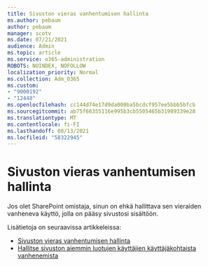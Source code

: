 ```yaml
---
title: Sivuston vieras vanhentumisen hallinta
ms.author: pebaum
author: pebaum
manager: scotv
ms.date: 07/21/2021
audience: Admin
ms.topic: article
ms.service: o365-administration
ROBOTS: NOINDEX, NOFOLLOW
localization_priority: Normal
ms.collection: Adm_O365
ms.custom:
- "9000192"
- "12448"
ms.openlocfilehash: cc144d74e17d9da000ba5bcdcf957ee5bbb5bfcb
ms.sourcegitcommit: ab75f66355116e995b3cb5505465b31989339e28
ms.translationtype: MT
ms.contentlocale: fi-FI
ms.lasthandoff: 08/13/2021
ms.locfileid: "58322945"
---
```

# <a name="manage-guest-expiration-for-a-site"></a>Sivuston vieras vanhentumisen hallinta

Jos olet SharePoint omistaja, sinun on ehkä hallittava sen vieraiden vanheneva käyttö, jolla on pääsy sivustosi sisältöön.

Lisätietoja on seuraavissa artikkeleissa:

- [Sivuston vieras vanhentumisen hallinta](https://support.microsoft.com/office/manage-guest-expiration-for-a-site-25bee24f-42ad-4ee8-8402-4186eed74dea)
- [Hallitse sivuston aiemmin luotujen käyttäjien käyttäjäkohtaista vanhenemista](https://docs.microsoft.com/sharepoint/dev/solution-guidance/manage-user-sharing-expiration)